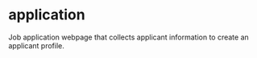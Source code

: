# application
Job application webpage that collects applicant information to create an applicant profile.
